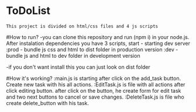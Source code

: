 # ToDoList

    This project is divided on html/css files and 4 js scripts

#How to run?
-you can clone this repository and run (npm i) in your node.js.
After instalation dependencies you have 3 scripts,
start - starting dev server
:prod - bundle js css and html to dist folder in production version
:dev - bundle js and html to dev folder in development version

-if you don't want install this you can just look on dist folder

#How it's working?
:main.js is starting after click on the add_task button. Create new task with his all actions.
:EditTask.js is file with all actions after click editing button. after click on the button, he create form for edit task and two next buttons to cancel or save changes.
:DeleteTask.js is file who create delete_button with his task.
